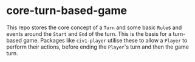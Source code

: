 # core-turn-based-game

This repo stores the core concept of a `Turn` and some basic `Rule`s and events around the `Start` and `End` of the 
turn. This is the basis for a turn-based game. Packages like `civ1-player` utilise these to allow a `Player` to perform
their actions, before ending the `Player`'s turn and then the game turn.
